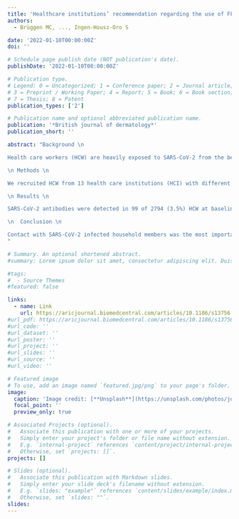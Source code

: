 ```yaml
---
title: 'Healthcare institutions’ recommendation regarding the use of FFP-2 masks and SARS-CoV-2 seropositivity among healthcare workers: a multicenter longitudinal cohort study'
authors:
  - Brüggen MC, ..., Ingen-Housz-Oro S

date: '2022-01-10T00:00:00Z'
doi: ''

# Schedule page publish date (NOT publication's date).
publishDate: '2022-01-10T00:00:00Z'

# Publication type.
# Legend: 0 = Uncategorized; 1 = Conference paper; 2 = Journal article;
# 3 = Preprint / Working Paper; 4 = Report; 5 = Book; 6 = Book section;
# 7 = Thesis; 8 = Patent
publication_types: ['2']

# Publication name and optional abbreviated publication name.
publication: '*British journal of dermatology*'
publication_short: ''

abstract: "Background \n

Health care workers (HCW) are heavily exposed to SARS-CoV-2 from the beginning of the pandemic. We aimed to analyze risk factors for SARS-CoV-2 seroconversion among HCW with a special emphasis on the respective healthcare institutions’ recommendation regarding the use of FFP-2 masks.

\n Methods \n

We recruited HCW from 13 health care institutions (HCI) with different mask policies (type IIR surgical face masks vs. FFP-2 masks) in Southeastern Switzerland (canton of Grisons). Sera of participants were analyzed for the presence of SARS-CoV-2 antibodies 6 months apart, after the first and during the second pandemic wave using an electro-chemiluminescence immunoassay (ECLIA, Roche Diagnostics). We captured risk factors for SARS-CoV-2 infection by using an online questionnaire at both time points. The effects of individual COVID-19 exposure, regional incidence and FFP-2 mask policy on the probability of seroconversion were evaluated with univariable and multivariable logistic regression.

\n Results \n

SARS-CoV-2 antibodies were detected in 99 of 2794 (3.5%) HCW at baseline and in 376 of 2315 (16.2%) participants 6 months later. In multivariable analyses the strongest association for seroconversion was exposure to a household member with known COVID-19 (aOR: 19.82, 95% CI 8.11–48.43, p < 0.001 at baseline and aOR: 8.68, 95% CI 6.13–12.29, p < 0.001 at follow-up). Significant occupational risk factors at baseline included exposure to COVID-19 patients (aOR: 2.79, 95% CI 1.28–6.09, p = 0.010) and to SARS-CoV-2 infected co-workers (aOR: 2.50, 95% CI 1.52–4.12, p < 0.001). At follow up 6 months later, non-occupational exposure to SARS-CoV-2 infected individuals (aOR: 2.54, 95% CI 1.66–3.89 p < 0.001) and the local COVID-19 incidence of the corresponding HCI (aOR: 1.98, 95% CI 1.30–3.02, p = 0.001) were associated with seroconversion. The healthcare institutions’ mask policy (surgical masks during usual exposure vs. general use of FFP-2 masks) did not affect seroconversion rates of HCW during the first and the second pandemic wave.

\n  Conclusion \n

Contact with SARS-CoV-2 infected household members was the most important risk factor for seroconversion among HCW. The strongest occupational risk factor was exposure to COVID-19 patients. During this pandemic, with heavy non-occupational exposure to SARS-CoV-2, the mask policy of HCIs did not affect the seroconversion rate of HCWs.
"

# Summary. An optional shortened abstract.
#summary: Lorem ipsum dolor sit amet, consectetur adipiscing elit. Duis posuere tellus ac convallis placerat. Proin tincidunt magna sed ex sollicitudin condimentum.

#tags:
#  - Source Themes
#featured: false

links:
  - name: Link
    url: https://aricjournal.biomedcentral.com/articles/10.1186/s13756-021-01047-x#article-info
#url_pdf: https://aricjournal.biomedcentral.com/articles/10.1186/s13756-021-01047-x#article-info
#url_code: ''
#url_dataset: ''
#url_poster: ''
#url_project: ''
#url_slides: ''
#url_source: ''
#url_video: ''

# Featured image
# To use, add an image named `featured.jpg/png` to your page's folder.
image:
  caption: 'Image credit: [**Unsplash**](https://unsplash.com/photos/jdD8gXaTZsc)'
  focal_point: ''
  preview_only: true

# Associated Projects (optional).
#   Associate this publication with one or more of your projects.
#   Simply enter your project's folder or file name without extension.
#   E.g. `internal-project` references `content/project/internal-project/index.md`.
#   Otherwise, set `projects: []`.
projects: []

# Slides (optional).
#   Associate this publication with Markdown slides.
#   Simply enter your slide deck's filename without extension.
#   E.g. `slides: "example"` references `content/slides/example/index.md`.
#   Otherwise, set `slides: ""`.
slides:
---
```

